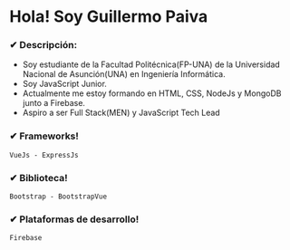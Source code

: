 # Hola! Soy Guillermo Paiva

### ✔ Descripción:
- Soy estudiante de la Facultad Politécnica(FP-UNA) de la Universidad Nacional de Asunción(UNA) en Ingeniería Informática.
- Soy JavaScript Junior.
- Actualmente me estoy formando en HTML, CSS, NodeJs y MongoDB junto a Firebase.
- Aspiro a ser Full Stack(MEN) y JavaScript Tech Lead 

### ✔ Frameworks!
~~~
VueJs - ExpressJs
~~~

### ✔ Biblioteca!
~~~
Bootstrap - BootstrapVue
~~~

### ✔ Plataformas de desarrollo!
~~~
Firebase
~~~
